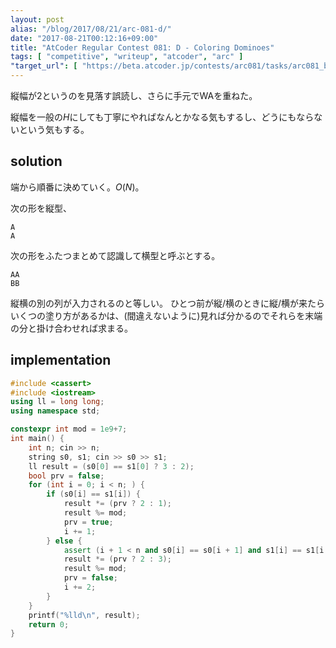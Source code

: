 ```yaml
---
layout: post
alias: "/blog/2017/08/21/arc-081-d/"
date: "2017-08-21T00:12:16+09:00"
title: "AtCoder Regular Contest 081: D - Coloring Dominoes"
tags: [ "competitive", "writeup", "atcoder", "arc" ]
"target_url": [ "https://beta.atcoder.jp/contests/arc081/tasks/arc081_b" ]
---
```


縦幅が$2$というのを見落す誤読し、さらに手元でWAを重ねた。

縦幅を一般の$H$にしても丁寧にやればなんとかなる気もするし、どうにもならないという気もする。

## solution

端から順番に決めていく。$O(N)$。

次の形を縦型、

```
A
A
```

次の形をふたつまとめて認識して横型と呼ぶとする。


```
AA
BB
```

縦横の別の列が入力されるのと等しい。
ひとつ前が縦/横のときに縦/横が来たらいくつの塗り方があるかは、(間違えないように)見れば分かるのでそれらを末端の分と掛け合わせれば求まる。

## implementation

``` c++
#include <cassert>
#include <iostream>
using ll = long long;
using namespace std;

constexpr int mod = 1e9+7;
int main() {
    int n; cin >> n;
    string s0, s1; cin >> s0 >> s1;
    ll result = (s0[0] == s1[0] ? 3 : 2);
    bool prv = false;
    for (int i = 0; i < n; ) {
        if (s0[i] == s1[i]) {
            result *= (prv ? 2 : 1);
            result %= mod;
            prv = true;
            i += 1;
        } else {
            assert (i + 1 < n and s0[i] == s0[i + 1] and s1[i] == s1[i + 1]);
            result *= (prv ? 2 : 3);
            result %= mod;
            prv = false;
            i += 2;
        }
    }
    printf("%lld\n", result);
    return 0;
}
```

